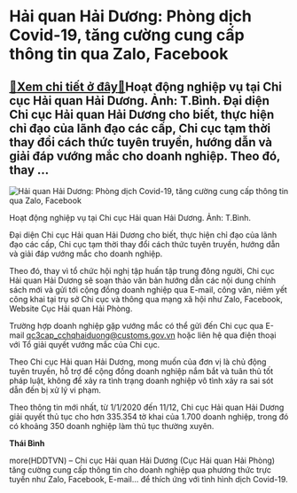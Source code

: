 Hải quan Hải Dương: Phòng dịch Covid-19, tăng cường cung cấp thông tin qua Zalo, Facebook
=========================================================================================

[:gift:Xem chi tiết ở đây:gift:](https://hddtvn.com/hai-quan-hai-duong-phong-dich-covid-19-tang-cuong-cung-cap-thong-tin-qua-zalo-facebook-2/)Hoạt động nghiệp vụ tại Chi cục Hải quan Hải Dương. Ảnh: T.Bình. Đại diện Chi cục Hải quan Hải Dương cho biết, thực hiện chỉ đạo của lãnh đạo các cấp, Chi cục tạm thời thay đổi cách thức tuyên truyền, hướng dẫn và giải đáp vướng mắc cho doanh nghiệp. Theo đó, thay …
--------------------------------------------------------------------------------------------------------------------------------------------------------------------------------------------------------------------------------------------------------------------------





![Hải quan Hải Dương: Phòng dịch Covid-19, tăng cường cung cấp thông tin qua Zalo, Facebook](https://hddtvn.com/wp-content/uploads/2021/01/0758_89258b51c9e0f0efdecb586dadfadd39.jpg "Hải quan Hải Dương: Phòng dịch Covid-19, tăng cường cung cấp thông tin qua Zalo, Facebook")


Hoạt động nghiệp vụ tại Chi cục Hải quan Hải Dương. Ảnh: T.Bình.



Đại diện Chi cục Hải quan Hải Dương cho biết, thực hiện chỉ đạo của lãnh đạo các cấp, Chi cục tạm thời thay đổi cách thức tuyên truyền, hướng dẫn và giải đáp vướng mắc cho doanh nghiệp.


Theo đó, thay vì tổ chức hội nghị tập huấn tập trung đông người, Chi cục Hải quan Hải Dương sẽ soạn thảo văn bản hướng dẫn các nội dung chính sách mới và gửi tới cộng đồng doanh nghiệp qua E-mail, công văn, niêm yết công khai tại trụ sở Chi cục và thông qua mạng xã hội như Zalo, Facebook, Website Cục Hải quan Hải Phòng.


Trường hợp doanh nghiệp gặp vướng mắc có thể gửi đến Chi cục qua E-mail [qc3cap\_cchqhaiduong@customs.gov.vn](mailto:qc3cap_cchqhaiduong@customs.gov.vn) hoặc liên hệ qua điện thoại với Tổ giải quyết vướng mắc của Chi cục.


Theo Chi cục Hải quan Hải Dương, mong muốn của đơn vị là chủ động tuyên truyền, hỗ trợ để cộng đồng doanh nghiệp nắm bắt và tuân thủ tốt pháp luật, không để xảy ra tình trạng doanh nghiệp vô tình xảy ra sai sót dẫn đến bị xử lý vi phạm.


Theo thông tin mới nhất, từ 1/1/2020 đến 11/12, Chi cục Hải quan Hải Dương giải quyết thủ tục cho hơn 335.354 tờ khai của 1.700 doanh nghiệp, trong đó có khoảng 350 doanh nghiệp làm thủ tục thường xuyên.




**Thái Bình**



more(HDDTVN) – Chi cục Hải quan Hải Dương (Cục Hải quan Hải Phòng) tăng cường cung cấp thông tin cho doanh nghiệp qua phương thức trực tuyến như Zalo, Facebook, E-mail… để thích ứng với tình hình dịch Covid-19.

